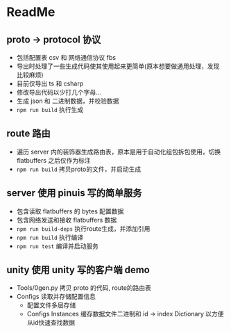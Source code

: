 # ReadMe

## proto -> protocol 协议

* 包括配置表 csv 和 网络通信协议 fbs
* 导出时处理了一些生成代码使其使用起来更简单(原本想要做通用处理，发现比较麻烦)
* 目前仅导出 ts 和 csharp
* 修改导出代码以少打几个字母...
* 生成 json 和 二进制数据，并校验数据
* ```npm run build``` 执行生成

## route 路由

* 遍历 server 内的装饰器生成路由表，原本是用于自动化组包拆包使用，切换 flatbuffers 之后仅作为标注
* ```npm run build``` 拷贝proto的文件，并启动生成

## server 使用 pinuis 写的简单服务

* 包含读取 flatbuffers 的 bytes 配置数据
* 包含网络发送和接收 flatbuffers 数据
* ```npm run build-deps``` 执行route生成，并添加引用
* ```npm run build``` 执行编译
* ```npm run test``` 编译并启动服务

## unity 使用 unity 写的客户端 demo

* Tools/0gen.py 拷贝 proto 的代码, route的路由表
* Configs 读取并存储配置信息
  * 配置文件多层存储
  * Configs Instances 缓存数据文件二进制和 id -> index Dictionary 以方便从id快速查找数据
